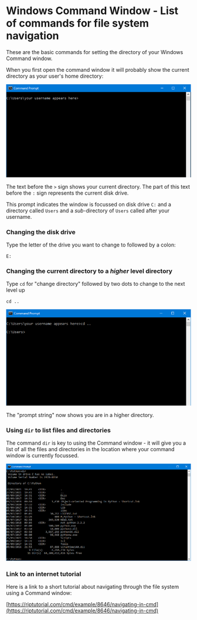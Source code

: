 # Windows Command Window - List of commands for file system navigation

These are the basic commands for setting the directory of your Windows Command window.

When you first open the command window it will probably show the current directory as your user's home directory:

![Command window home](../Images/cmd_home.png)

The text before the ```>``` sign shows your current directory. The part of this text before the ```:``` sign represents the current disk drive.

This prompt indicates the window is focussed on disk drive ```C:``` and a directory called ```Users``` and a *sub*-directory of ```Users``` called after your username.

### Changing the disk drive

Type the letter of the drive you want to change to followed by a colon:

```windows
E:
```

### Changing the current directory to a *higher* level directory

Type ```cd``` for "change directory" followed by two dots to change to the next level up

```windows
cd ..
```

![Command window home](../Images/cmd_cdup.png)

The "prompt string" now shows you are in a higher directory.

### Using ```dir``` to list files and directories

The command ```dir``` is key to using the Command window - it will give you a list of all the files and directories in the location where your command window is currently focussed.

![Using dir in a Command window](../Images/cmd_dir.png)


### Link to an internet tutorial

Here is a link to a short tutorial about navigating through the file system using a Command window:

[https://riptutorial.com/cmd/example/8646/navigating-in-cmd](https://riptutorial.com/cmd/example/8646/navigating-in-cmd)